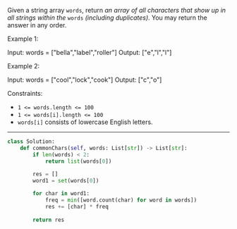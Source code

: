 Given a string array `words`, return _an array of all characters that show up in all strings within the_ `words` _(including duplicates)_. You may return the answer in any order.

Example 1:

Input: words = ["bella","label","roller"]
Output: ["e","l","l"]

Example 2:

Input: words = ["cool","lock","cook"]
Output: ["c","o"]

Constraints:

- `1 <= words.length <= 100`
- `1 <= words[i].length <= 100`
- `words[i]` consists of lowercase English letters.

---

```python
class Solution:
    def commonChars(self, words: List[str]) -> List[str]:
        if len(words) < 2:
            return list(words[0])
        
        res = []
        word1 = set(words[0])

        for char in word1:
            freq = min([word.count(char) for word in words])
            res += [char] * freq
        
        return res
```